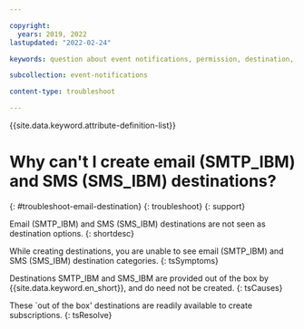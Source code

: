 ```yaml
---

copyright:
  years: 2019, 2022
lastupdated: "2022-02-24"

keywords: question about event notifications, permission, destination, email

subcollection: event-notifications

content-type: troubleshoot

---
```



{{site.data.keyword.attribute-definition-list}}


# Why can't I create email (SMTP_IBM) and SMS (SMS_IBM) destinations?
{: #troubleshoot-email-destination}
{: troubleshoot}
{: support}

Email (SMTP_IBM) and SMS (SMS_IBM) destinations are not seen as destination options.
{: shortdesc}

While creating destinations, you are unable to see email (SMTP_IBM) and SMS (SMS_IBM) destination categories.
{: tsSymptoms}

Destinations SMTP_IBM and SMS_IBM are provided out of the box by {{site.data.keyword.en_short}}, and do need not be created.
{: tsCauses}

These `out of the box' destinations are readily available to create subscriptions.
{: tsResolve}

